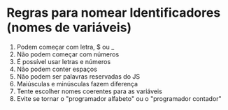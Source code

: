 # Regras para nomear Identificadores (nomes de variáveis)

1. Podem começar com letra, $ ou _
1. Não podem começar com números
1. É possível usar letras e números
1. Não podem conter espaços
1. Não podem ser palavras reservadas do JS
1. Maiúsculas e minúsculas fazem diferença
1. Tente escolher nomes coerentes para as variáveis
1. Evite se tornar o "programador alfabeto" ou o "programador contador"
